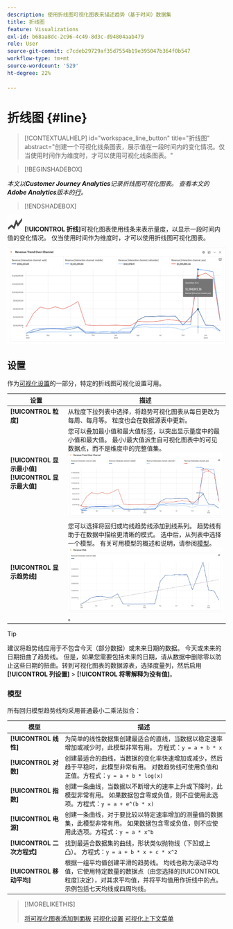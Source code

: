 ```yaml
---
description: 使用折线图可视化图表来描述趋势（基于时间）数据集
title: 折线图
feature: Visualizations
exl-id: b68aa8dc-2c96-4c49-8d3c-d94804aab479
role: User
source-git-commit: c7cdeb29729af35d7554b19e395047b364f0b547
workflow-type: tm+mt
source-wordcount: '529'
ht-degree: 22%

---
```


# 折线图 {#line}

<!-- markdownlint-disable MD034 -->

>[!CONTEXTUALHELP]
>id="workspace_line_button"
>title="折线图"
>abstract="创建一个可视化线条图表，展示值在一段时间内的变化情况。仅当使用时间作为维度时，才可以使用可视化线条图表。"

<!-- markdownlint-enable MD034 -->


>[!BEGINSHADEBOX]

*本文以&#x200B;**Customer Journey Analytics**记录折线图可视化图表。 查看本文的&#x200B;**Adobe Analytics**版本的[行](https://experienceleague.adobe.com/en/docs/analytics/analyze/analysis-workspace/visualizations/line)。*

>[!ENDSHADEBOX]


![GraphTrend](/help/assets/icons/GraphTrend.svg) **[!UICONTROL 折线]**&#x200B;可视化图表使用线条来表示量度，以显示一段时间内值的变化情况。 仅当使用时间作为维度时，才可以使用折线图可视化图表。

<!--
>[!NOTE]
>
>The Line visualization soon feature [intelligent captions](/help/analysis-workspace/visualizations/intelligent-captions.md).

The Line visualization represents metrics using a line to show how values change over a period of time. A line chart can be used only when time is used as a dimension.
-->

![折线图可视化图表](assets/line-viz.png)


## 设置

作为[可视化设置](freeform-analysis-visualizations.md#settings)的一部分，特定的折线图可视化设置可用。

| 设置 | 描述 |
|---|---|
| **[!UICONTROL 粒度]** | 从粒度下拉列表中选择，将趋势可视化图表从每日更改为每周、每月等。 粒度也会在数据源表中更新。 |
| **[!UICONTROL 显示最小值]** <br/>**[!UICONTROL 显示最大值&#x200B;]** | 您可以叠加最小值和最大值标签，以突出显示量度中的最小值和最大值。 最小/最大值派生自可视化图表中的可见数据点，而不是维度中的完整值集。<br/>![具有最小值和最大值标签的叠加。](assets/min-max-labels.png) |
| **[!UICONTROL 显示趋势线]** | 您可以选择将回归或均线趋势线添加到线系列。 趋势线有助于在数据中描绘更清晰的模式。 选中后，从列表中选择一个模型。 有关可用模型的概述和说明，请参阅[模型](#models)。<br/>![线性趋势线](assets/show-linear-trendline.png)。 |

>[!TIP]
>
>建议将趋势线应用于不包含今天（部分数据）或未来日期的数据。 今天或未来的日期扭曲了趋势线。 但是，如果您需要包括未来的日期，请从数据中删除零以防止这些日期的扭曲。转到可视化图表的数据源表，选择度量列，然后启用&#x200B;**[!UICONTROL 列设置]** > **[!UICONTROL 将零解释为没有值]**。



### 模型

所有回归模型趋势线均采用普通最小二乘法拟合：

| 模型 | 描述 |
| --- | --- |
| **[!UICONTROL 线性]** | 为简单的线性数据集创建最适合的直线，当数据以稳定速率增加或减少时，此模型非常有用。 方程式：`y = a + b * x` |
| **[!UICONTROL 对数]** | 创建最适合的曲线，当数据的变化率快速增加或减少，然后趋于平稳时，此模型非常有用。 对数趋势线可使用负值和正值。方程式：`y = a + b * log(x)` |
| **[!UICONTROL 指数]** | 创建一条曲线，当数据以不断增大的速率上升或下降时，此模型非常有用。 如果数据包含零或负值，则不应使用此选项。方程式：`y = a + e^(b * x)` |
| **[!UICONTROL 电源]** | 创建一条曲线，对于要比较以特定速率增加的测量值的数据集，此模型非常有用。 如果数据包含零或负值，则不应使用此选项。方程式：`y = a * x^b` |
| **[!UICONTROL 二次方程式]** | 找到最适合数据集的曲线，形状类似抛物线（下凹或上凸）。 方程式：`y = a + b * x + c * x^2` |
| **[!UICONTROL 移动平均]** | 根据一组平均值创建平滑的趋势线。 均线也称为滚动平均值，它使用特定数量的数据点（由您选择的[!UICONTROL 粒度]决定），对其求平均值，并将平均值用作折线中的点。 示例包括七天均线或四周均线。 |

>[!MORELIKETHIS]
>
>[将可视化图表添加到面板](/help/analysis-workspace/visualizations/freeform-analysis-visualizations.md#add-visualizations-to-a-panel)
>[可视化设置](/help/analysis-workspace/visualizations/freeform-analysis-visualizations.md#settings)
>[可视化上下文菜单](/help/analysis-workspace/visualizations/freeform-analysis-visualizations.md#context-menu)
>

